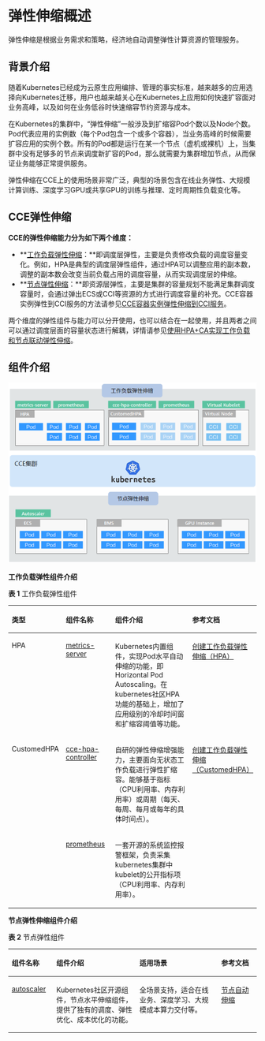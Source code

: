 # 弹性伸缩概述<a name="cce_10_0279"></a>

弹性伸缩是根据业务需求和策略，经济地自动调整弹性计算资源的管理服务。

## 背景介绍<a name="section13921711133718"></a>

随着Kubernetes已经成为云原生应用编排、管理的事实标准，越来越多的应用选择向Kubernetes迁移，用户也越来越关心在Kubernetes上应用如何快速扩容面对业务高峰，以及如何在业务低谷时快速缩容节约资源与成本。

在Kubernetes的集群中，“弹性伸缩”一般涉及到扩缩容Pod个数以及Node个数。Pod代表应用的实例数（每个Pod包含一个或多个容器），当业务高峰的时候需要扩容应用的实例个数。所有的Pod都是运行在某一个节点（虚机或裸机）上，当集群中没有足够多的节点来调度新扩容的Pod，那么就需要为集群增加节点，从而保证业务能够正常提供服务。

弹性伸缩在CCE上的使用场景非常广泛，典型的场景包含在线业务弹性、大规模计算训练、深度学习GPU或共享GPU的训练与推理、定时周期性负载变化等。

## CCE弹性伸缩<a name="section185211187383"></a>

**CCE的弹性伸缩能力分为如下两个维度：**

-   **[工作负载弹性伸缩](工作负载伸缩原理.md)：**即调度层弹性，主要是负责修改负载的调度容量变化。例如，HPA是典型的调度层弹性组件，通过HPA可以调整应用的副本数，调整的副本数会改变当前负载占用的调度容量，从而实现调度层的伸缩。
-   **[节点弹性伸缩](节点伸缩原理.md)：**即资源层弹性，主要是集群的容量规划不能满足集群调度容量时，会通过弹出ECS或CCI等资源的方式进行调度容量的补充。CCE容器实例弹性到CCI服务的方法请参见[CCE容器实例弹性伸缩到CCI服务](CCE容器实例弹性伸缩到CCI服务.md)。

两个维度的弹性组件与能力可以分开使用，也可以结合在一起使用，并且两者之间可以通过调度层面的容量状态进行解耦，详情请参见[使用HPA+CA实现工作负载和节点联动弹性伸缩](使用HPA+CA实现工作负载和节点联动弹性伸缩.md)。

## 组件介绍<a name="section17204104010413"></a>

![](figures/zh-cn_image_0000001199021306.png)

**工作负载弹性组件介绍**

**表 1**  工作负载弹性组件

<a name="table547120151227"></a>
<table><thead align="left"><tr id="row247171517229"><th class="cellrowborder" valign="top" width="15.86%" id="mcps1.2.5.1.1"><p id="p547101511229"><a name="p547101511229"></a><a name="p547101511229"></a>类型</p>
</th>
<th class="cellrowborder" valign="top" width="21.14%" id="mcps1.2.5.1.2"><p id="p133801501230"><a name="p133801501230"></a><a name="p133801501230"></a>组件名称</p>
</th>
<th class="cellrowborder" valign="top" width="40.31%" id="mcps1.2.5.1.3"><p id="p84711153227"><a name="p84711153227"></a><a name="p84711153227"></a>组件介绍</p>
</th>
<th class="cellrowborder" valign="top" width="22.689999999999998%" id="mcps1.2.5.1.4"><p id="p13628930152619"><a name="p13628930152619"></a><a name="p13628930152619"></a>参考文档</p>
</th>
</tr>
</thead>
<tbody><tr id="row74711815182218"><td class="cellrowborder" valign="top" width="15.86%" headers="mcps1.2.5.1.1 "><p id="p3125126132212"><a name="p3125126132212"></a><a name="p3125126132212"></a>HPA</p>
</td>
<td class="cellrowborder" valign="top" width="21.14%" headers="mcps1.2.5.1.2 "><p id="p9628163016269"><a name="p9628163016269"></a><a name="p9628163016269"></a><a href="metrics-server.md">metrics-server</a></p>
</td>
<td class="cellrowborder" valign="top" width="40.31%" headers="mcps1.2.5.1.3 "><p id="p612572632214"><a name="p612572632214"></a><a name="p612572632214"></a>Kubernetes内置组件，实现Pod水平自动伸缩的功能，即Horizontal Pod Autoscaling。在kubernetes社区HPA功能的基础上，增加了应用级别的冷却时间窗和扩缩容阈值等功能。</p>
</td>
<td class="cellrowborder" valign="top" width="22.689999999999998%" headers="mcps1.2.5.1.4 "><p id="p3452957143013"><a name="p3452957143013"></a><a name="p3452957143013"></a><a href="创建工作负载弹性伸缩（HPA）.md">创建工作负载弹性伸缩（HPA）</a></p>
</td>
</tr>
<tr id="row20471101518229"><td class="cellrowborder" rowspan="2" valign="top" width="15.86%" headers="mcps1.2.5.1.1 "><p id="p1412542619220"><a name="p1412542619220"></a><a name="p1412542619220"></a>CustomedHPA</p>
<p id="p184262369323"><a name="p184262369323"></a><a name="p184262369323"></a></p>
<p id="p729763420143"><a name="p729763420143"></a><a name="p729763420143"></a></p>
</td>
<td class="cellrowborder" valign="top" width="21.14%" headers="mcps1.2.5.1.2 "><p id="p36280304269"><a name="p36280304269"></a><a name="p36280304269"></a><a href="cce-hpa-controller.md">cce-hpa-controller</a></p>
</td>
<td class="cellrowborder" valign="top" width="40.31%" headers="mcps1.2.5.1.3 "><p id="p1712511265220"><a name="p1712511265220"></a><a name="p1712511265220"></a>自研的弹性伸缩增强能力，主要面向无状态工作负载进行弹性扩缩容。<span>能够基于指标（CPU利用率、内存利用率）或周期（每天、每周、每月或每年的具体时间点）</span>。</p>
</td>
<td class="cellrowborder" rowspan="2" valign="top" width="22.689999999999998%" headers="mcps1.2.5.1.4 "><p id="p1196190133111"><a name="p1196190133111"></a><a name="p1196190133111"></a><a href="创建工作负载弹性伸缩（CustomedHPA）.md">创建工作负载弹性伸缩（CustomedHPA）</a></p>
<p id="p162514113322"><a name="p162514113322"></a><a name="p162514113322"></a></p>
<p id="p19720194114143"><a name="p19720194114143"></a><a name="p19720194114143"></a></p>
</td>
</tr>
<tr id="row147661935162519"><td class="cellrowborder" valign="top" headers="mcps1.2.5.1.1 "><p id="p27661535112516"><a name="p27661535112516"></a><a name="p27661535112516"></a><a href="prometheus.md">prometheus</a></p>
</td>
<td class="cellrowborder" valign="top" headers="mcps1.2.5.1.2 "><p id="p1176663532520"><a name="p1176663532520"></a><a name="p1176663532520"></a>一套开源的系统监控报警框架，负责采集kubernetes集群中kubelet的公开指标项（CPU利用率、内存利用率）。</p>
</td>
</tr>
</tbody>
</table>

**节点弹性伸缩组件介绍**

**表 2**  节点弹性组件

<a name="table04218140281"></a>
<table><thead align="left"><tr id="row13422181411283"><th class="cellrowborder" valign="top" width="17.98%" id="mcps1.2.5.1.1"><p id="p54221314132814"><a name="p54221314132814"></a><a name="p54221314132814"></a>组件名称</p>
</th>
<th class="cellrowborder" valign="top" width="33.45%" id="mcps1.2.5.1.2"><p id="p2422141417286"><a name="p2422141417286"></a><a name="p2422141417286"></a>组件介绍</p>
</th>
<th class="cellrowborder" valign="top" width="32.89%" id="mcps1.2.5.1.3"><p id="p10422171419289"><a name="p10422171419289"></a><a name="p10422171419289"></a>适用场景</p>
</th>
<th class="cellrowborder" valign="top" width="15.68%" id="mcps1.2.5.1.4"><p id="p1742251402814"><a name="p1742251402814"></a><a name="p1742251402814"></a>参考文档</p>
</th>
</tr>
</thead>
<tbody><tr id="row842251417289"><td class="cellrowborder" valign="top" width="17.98%" headers="mcps1.2.5.1.1 "><p id="p19105636298"><a name="p19105636298"></a><a name="p19105636298"></a><a href="autoscaler.md">autoscaler</a></p>
</td>
<td class="cellrowborder" valign="top" width="33.45%" headers="mcps1.2.5.1.2 "><p id="p1210517352914"><a name="p1210517352914"></a><a name="p1210517352914"></a>Kubernetes社区开源组件，节点水平伸缩组件，提供了独有的调度、弹性优化、成本优化的功能。</p>
</td>
<td class="cellrowborder" valign="top" width="32.89%" headers="mcps1.2.5.1.3 "><p id="p71057311296"><a name="p71057311296"></a><a name="p71057311296"></a>全场景支持，适合在线业务、深度学习、大规模成本算力交付等。</p>
</td>
<td class="cellrowborder" valign="top" width="15.68%" headers="mcps1.2.5.1.4 "><p id="p16106173192919"><a name="p16106173192919"></a><a name="p16106173192919"></a><a href="创建节点伸缩策略.md">节点自动伸缩</a></p>
</td>
</tr>
</tbody>
</table>

